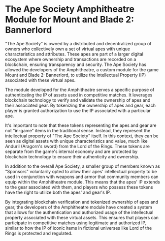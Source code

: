 # The Ape Society Amphitheatre Module for Mount and Blade 2: Bannerlord

"The Ape Society" is owned by a distributed and decentralized group of owners who collectively own a set of virtual apes with unique characteristics and attributes. These apes are part of a larger digital ecosystem where ownership and transactions are recorded on a blockchain, ensuring transparency and security. The Ape Society has allowed the developers of the Amphitheatre, a custom module for the game Mount and Blade 2: Bannerlord, to utilize the Intellectual Property (IP) associated with these virtual apes.

The module developed for the Amphitheatre serves a specific purpose of authenticating the IP of assets used in competitive matches. It leverages blockchain technology to verify and validate the ownership of apes and their associated gear. By tokenizing the ownership of apes and gear, each player is granted authorization to use the IP associated with a particular ape.

It's important to note that these tokens representing the apes and gear are not "in-game" items in the traditional sense. Instead, they represent the intellectual property of "The Ape Society" itself. In this context, they can be seen as digital assets with unique characteristics and value, much like Anduril (Aragorn's sword) from the Lord of the Rings. These tokens are separate from the game's internal economy and are protected by blockchain technology to ensure their authenticity and ownership.

In addition to the overall Ape Society, a smaller group of members known as "Sponsors" voluntarily opted to allow their apes' intellectual property to be used in conjunction with weapons and armor that community members can equip within the Amphitheatre module. This means that the apes' IP extends to the gear associated with them, and players who possess these tokens have the right to utilize both the apes' and gear's IP.

By integrating blockchain verification and tokenized ownership of apes and gear, the developers of the Amphitheatre module have created a system that allows for the authentication and authorized usage of the intellectual property associated with these virtual assets. This ensures that players can participate in competitive matches using legitimate and authorized IP, similar to how the IP of iconic items in fictional universes like Lord of the Rings is protected and regulated.

